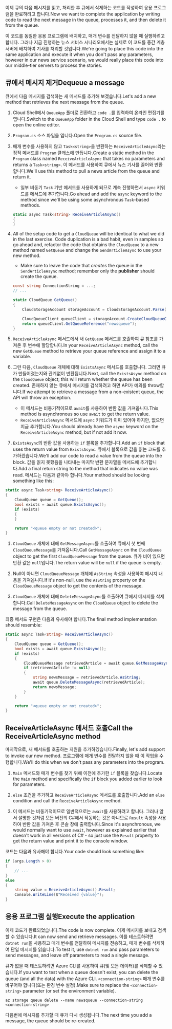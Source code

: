 <span data-ttu-id="853b7-101">이제 큐의 다음 메시지를 읽고, 처리한 후 큐에서 삭제하는 코드를 작성하여 응용 프로그램을 완료하려고 합니다.</span><span class="sxs-lookup"><span data-stu-id="853b7-101">Now we want to complete the application by writing code to read the next message in the queue, processes it, and then delete it from the queue.</span></span> 

<span data-ttu-id="853b7-102">이 코드를 동일한 응용 프로그램에 배치하고, 매개 변수를 전달하지 않을 때 실행하려고 합니다. 그러나 지금 진행하는 뉴스 서비스 시나리오에서는 실제로 이 코드를 중간 계층 서버에 배치하여 기사를 처리할 것입니다.</span><span class="sxs-lookup"><span data-stu-id="853b7-102">We're going to place this code into the same application and execute it when you don't pass any parameters, however in our news service scenario, we would really place this code into our middle-tier servers to process the stories.</span></span>

## <a name="dequeue-a-message"></a><span data-ttu-id="853b7-103">큐에서 메시지 제거</span><span class="sxs-lookup"><span data-stu-id="853b7-103">Dequeue a message</span></span>

<span data-ttu-id="853b7-104">큐에서 다음 메시지를 검색하는 새 메서드를 추가해 보겠습니다.</span><span class="sxs-lookup"><span data-stu-id="853b7-104">Let's add a new method that retrieves the next message from the queue.</span></span>

1. <span data-ttu-id="853b7-105">Cloud Shell에서 `QueueApp` 폴더로 전환하고 `code .`를 입력하여 온라인 편집기를 엽니다.</span><span class="sxs-lookup"><span data-stu-id="853b7-105">Switch to the `QueueApp` folder in the Cloud Shell and type `code .` to open the online editor.</span></span>
 
1. <span data-ttu-id="853b7-106">`Program.cs` 소스 파일을 엽니다.</span><span class="sxs-lookup"><span data-stu-id="853b7-106">Open the `Program.cs` source file.</span></span>

1. <span data-ttu-id="853b7-107">매개 변수를 사용하지 않고 `Task<string>`을 반환하는 `ReceiveArticleAsync`라는 정적 메서드를 `Program` 클래스에 만듭니다.</span><span class="sxs-lookup"><span data-stu-id="853b7-107">Create a static method in the `Program` class named `ReceiveArticleAsync` that takes no parameters and returns a `Task<string>`.</span></span> <span data-ttu-id="853b7-108">이 메서드를 사용하여 큐에서 뉴스 기사를 끌어와 반환합니다.</span><span class="sxs-lookup"><span data-stu-id="853b7-108">We'll use this method to pull a news article from the queue and return it.</span></span>
    - <span data-ttu-id="853b7-109">일부 비동기 `Task` 기반 메서드를 사용하게 되므로 계속 진행하면서 `async` 키워드를 메서드에 추가합니다.</span><span class="sxs-lookup"><span data-stu-id="853b7-109">Go ahead and add the `async` keyword to the method since we'll be using some asynchronous `Task`-based methods.</span></span>

    ```csharp
    static async Task<string> ReceiveArticleAsync()
    {
    }

1. All of the setup code to get a `CloudQueue` will be identical to what we did in the last exercise. Code duplication is a bad habit, even in samples so go ahead and, refactor the code that obtains the `CloudQueue` to a new method named `GetQueue` and change the `SendArticleAsync` to use your new method.
     - Make sure to leave the code that _creates_ the queue in the `SendArticleAsync` method; remember only the **publisher** should create the queue.

    ```csharp
    const string ConnectionString = ...;
    // ...

    static CloudQueue GetQueue()
    {
        CloudStorageAccount storageAccount = CloudStorageAccount.Parse(ConnectionString);
    
        CloudQueueClient queueClient = storageAccount.CreateCloudQueueClient();
        return queueClient.GetQueueReference("newsqueue");
    }
    ```
    
1. <span data-ttu-id="853b7-110">`ReceiveArticleAsync` 메서드에서 새 `GetQueue` 메서드를 호출하여 큐 참조를 가져온 후 변수에 할당합니다.</span><span class="sxs-lookup"><span data-stu-id="853b7-110">In your `ReceiveArticleAsync` method, call the new `GetQueue` method to retrieve your queue reference and assign it to a variable.</span></span>

1. <span data-ttu-id="853b7-111">그런 다음, `CloudQueue` 개체에 대해 `ExistsAsync` 메서드를 호출합니다. 그러면 큐가 만들어졌는지와 관계없이 반환됩니다.</span><span class="sxs-lookup"><span data-stu-id="853b7-111">Next, call the `ExistsAsync` method on the `CloudQueue` object; this will return whether the queue has been created.</span></span> <span data-ttu-id="853b7-112">존재하지 않는 큐에서 메시지를 검색하려고 하면 API가 예외를 throw합니다.</span><span class="sxs-lookup"><span data-stu-id="853b7-112">If we attempt to retrieve a message from a non-existent queue, the API will throw an exception.</span></span>
    - <span data-ttu-id="853b7-113">이 메서드는 비동기적이므로 `await`를 사용하여 반환 값을 가져옵니다.</span><span class="sxs-lookup"><span data-stu-id="853b7-113">This method is asynchronous so use `await` to get the return value.</span></span>
    - <span data-ttu-id="853b7-114">`ReceiveArticleAsync` 메서드에 `async` 키워드가 이미 있어야 하지만, 없으면 지금 추가합니다.</span><span class="sxs-lookup"><span data-stu-id="853b7-114">You should already have the `async` keyword on the `ReceiveArticleAsync` method, but if not add it now.</span></span>


1. <span data-ttu-id="853b7-115">`ExistsAsync`의 반환 값을 사용하는 `if` 블록을 추가합니다.</span><span class="sxs-lookup"><span data-stu-id="853b7-115">Add an `if` block that uses the return value from `ExistsAsync`.</span></span> <span data-ttu-id="853b7-116">큐에서 블록으로 값을 읽는 코드를 추가하겠습니다.</span><span class="sxs-lookup"><span data-stu-id="853b7-116">We'll add our code to read a value from the queue into the block.</span></span> <span data-ttu-id="853b7-117">값을 읽지 못했음을 나타내는 마지막 반환 문자열을 메서드에 추가합니다.</span><span class="sxs-lookup"><span data-stu-id="853b7-117">Add a final return string to the method that indicates no value was read.</span></span> <span data-ttu-id="853b7-118">메서드는 다음과 같아야 합니다.</span><span class="sxs-lookup"><span data-stu-id="853b7-118">Your method should be looking something like this:</span></span>

```csharp
static async Task<string> ReceiveArticleAsync()
{
    CloudQueue queue = GetQueue();
    bool exists = await queue.ExistsAsync();
    if (exists)
    {
    }

    return "<queue empty or not created>";
}
```

1. <span data-ttu-id="853b7-119">`CloudQueue` 개체에 대해 `GetMessageAsync`를 호출하여 큐에서 첫 번째 `CloudQueueMessage`를 가져옵니다.</span><span class="sxs-lookup"><span data-stu-id="853b7-119">Call `GetMessageAsync` on the `CloudQueue` object to get the first `CloudQueueMessage` from the queue.</span></span> <span data-ttu-id="853b7-120">큐가 비어 있으면 반환 값은 `null`입니다.</span><span class="sxs-lookup"><span data-stu-id="853b7-120">The return value will be `null` if the queue is empty.</span></span>

1. <span data-ttu-id="853b7-121">Null이 아니면 `CloudQueueMessage` 개체에 `AsString` 속성을 사용하여 메시지 내용을 가져옵니다.</span><span class="sxs-lookup"><span data-stu-id="853b7-121">If it's non-null, use the `AsString` property on the `CloudQueueMessage` object to get the contents of the message.</span></span>

1. <span data-ttu-id="853b7-122">`CloudQueue` 개체에 대해 `DeleteMessageAsync`를 호출하여 큐에서 메시지를 삭제합니다.</span><span class="sxs-lookup"><span data-stu-id="853b7-122">Call `DeleteMessageAsync` on the `CloudQueue` object to delete the message from the queue.</span></span>

<span data-ttu-id="853b7-123">최종 메서드 구현은 다음과 유사해야 합니다.</span><span class="sxs-lookup"><span data-stu-id="853b7-123">The final method implementation should resemble:</span></span>

```csharp
static async Task<string> ReceiveArticleAsync()
{
    CloudQueue queue = GetQueue();
    bool exists = await queue.ExistsAsync();
    if (exists)
    {
        CloudQueueMessage retrievedArticle = await queue.GetMessageAsync();
        if (retrievedArticle != null)
        {
            string newsMessage = retrievedArticle.AsString;
            await queue.DeleteMessageAsync(retrievedArticle);
            return newsMessage;
        }
    }

    return "<queue empty or not created>";
}
```

## <a name="call-the-receivearticleasync-method"></a><span data-ttu-id="853b7-124">ReceiveArticleAsync 메서드 호출</span><span class="sxs-lookup"><span data-stu-id="853b7-124">Call the ReceiveArticleAsync method</span></span>

<span data-ttu-id="853b7-125">마지막으로, 새 메서드를 호출하는 지원을 추가하겠습니다.</span><span class="sxs-lookup"><span data-stu-id="853b7-125">Finally, let's add support to invoke our new method.</span></span> <span data-ttu-id="853b7-126">프로그램에 매개 변수를 전달하지 않을 때 이 작업을 수행합니다.</span><span class="sxs-lookup"><span data-stu-id="853b7-126">We'll do this when we don't pass any parameters into the program.</span></span>

1. <span data-ttu-id="853b7-127">`Main` 메서드와 매개 변수를 찾기 위해 이전에 추가한 `if` 블록을 찾습니다.</span><span class="sxs-lookup"><span data-stu-id="853b7-127">Locate the `Main` method and specifically the `if` block you added earlier to look for parameters.</span></span>

1. <span data-ttu-id="853b7-128">`else` 조건을 추가하고 `ReceiveArticleAsync` 메서드를 호출합니다.</span><span class="sxs-lookup"><span data-stu-id="853b7-128">Add an `else` condition and call the `ReceiveArticleAsync` method.</span></span> 

1. <span data-ttu-id="853b7-129">이 메서드는 비동기적이므로 일반적으로는 `await`를 사용하려고 합니다. 그러나 앞서 설명한 것처럼 모든 버전의 C#에서 작동하는 것은 아니므로 `Result` 속성을 사용하여 반환 값을 가져온 후 콘솔 창에 출력합니다.</span><span class="sxs-lookup"><span data-stu-id="853b7-129">Since it's asynchronous, we would normally want to use `await`, however as explained earlier that doesn't work in all versions of C# - so just use the `Result` property to get the return value and print it to the console window.</span></span>

<span data-ttu-id="853b7-130">코드는 다음과 유사해야 합니다.</span><span class="sxs-lookup"><span data-stu-id="853b7-130">Your code should look something like:</span></span>

```csharp
if (args.Length > 0)
{
    // ...
}
else
{
    string value = ReceiveArticleAsync().Result;
    Console.WriteLine($"Received {value}");
}
```

## <a name="execute-the-application"></a><span data-ttu-id="853b7-131">응용 프로그램 실행</span><span class="sxs-lookup"><span data-stu-id="853b7-131">Execute the application</span></span>

<span data-ttu-id="853b7-132">이제 코드가 완료되었습니다.</span><span class="sxs-lookup"><span data-stu-id="853b7-132">The code is now complete.</span></span> <span data-ttu-id="853b7-133">이제 메시지를 보내고 검색할 수 있습니다.</span><span class="sxs-lookup"><span data-stu-id="853b7-133">It can now send and retrieve messages.</span></span> <span data-ttu-id="853b7-134">이를 테스트하려면 `dotnet run`을 사용하고 매개 변수를 전달하여 메시지를 전송하고, 매개 변수를 삭제하여 단일 메시지를 읽습니다.</span><span class="sxs-lookup"><span data-stu-id="853b7-134">To test it, use `dotnet run` and pass parameters to send messages, and leave off parameters to read a single message.</span></span>

<span data-ttu-id="853b7-135">큐가 없을 때 테스트하려면 Azure CLI를 사용하여 큐(및 모든 데이터)를 삭제할 수 있습니다.</span><span class="sxs-lookup"><span data-stu-id="853b7-135">If you want to test when a queue doesn't exist, you can delete the queue (and all the data) with the Azure CLI.</span></span> <span data-ttu-id="853b7-136">`<connection-string>` 매개 변수를 바꾸어야 합니다(또는 환경 변수 설정).</span><span class="sxs-lookup"><span data-stu-id="853b7-136">Make sure to replace the `<connection-string>` parameter (or set the environment variable).</span></span>

```azurecli
az storage queue delete --name newsqueue --connection-string <connection-string> 
```

<span data-ttu-id="853b7-137">다음번에 메시지를 추가할 때 큐가 다시 생성됩니다.</span><span class="sxs-lookup"><span data-stu-id="853b7-137">The next time you add a message, the queue should be re-created.</span></span>